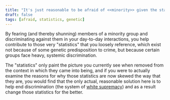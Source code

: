 ```yaml
---
title: "It's just reasonable to be afraid of <<minority>> given the statistics. It's nothing personal; these are just the facts."
draft: false
tags: [afraid, statistics, genetic]
---
```


By fearing (and thereby shunning) members of a minority group and discriminating against them in your day-to-day interactions, you help contribute to those very "statistics" that you loosely reference, which exist not because of some genetic predisposition to crime, but because certain groups face heavy, systemic discrimination.  
  
The "statistics" only paint the picture you currently see when removed from the context in which they came into being, and if you were to actually examine the reasons for why those statistics are now skewed the way that they are, you would find that the only actual, reasonable solution here is to help end discrimination (the system of [white supremacy](https://en.wikipedia.org/wiki/White_supremacy)) and as a result change those statistics for the better.


